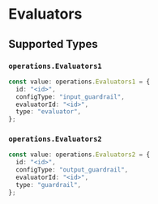 # Evaluators


## Supported Types

### `operations.Evaluators1`

```typescript
const value: operations.Evaluators1 = {
  id: "<id>",
  configType: "input_guardrail",
  evaluatorId: "<id>",
  type: "evaluator",
};
```

### `operations.Evaluators2`

```typescript
const value: operations.Evaluators2 = {
  id: "<id>",
  configType: "output_guardrail",
  evaluatorId: "<id>",
  type: "guardrail",
};
```

